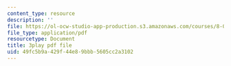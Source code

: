 ```yaml
---
content_type: resource
description: ''
file: https://ol-ocw-studio-app-production.s3.amazonaws.com/courses/8-04-quantum-physics-i-spring-2016/49fc5b9a429f44e89bbb5605cc2a3102_kiuwtaprFjk.pdf
file_type: application/pdf
resourcetype: Document
title: 3play pdf file
uid: 49fc5b9a-429f-44e8-9bbb-5605cc2a3102
---
```

